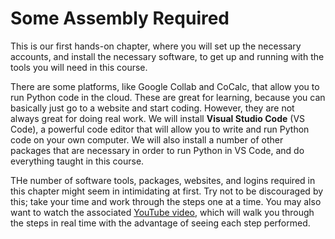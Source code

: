 # Some Assembly Required

This is our first hands-on chapter, where you will set up the necessary accounts, and install the necessary software, to get up and running with the tools you will need in this course.

There are some platforms, like Google Collab and CoCalc, that allow you to run Python code in the cloud.  These are great for learning, because you can basically just go to a website and start coding. However, they are not always great for doing real work. We will install **Visual Studio Code** (VS Code), a powerful code editor that will allow you to write and run Python code on your own computer. We will also install a number of other packages that are necessary in order to run Python in VS Code, and do everything taught in this course.

THe number of software tools, packages, websites, and logins required in this chapter might seem in intimidating at first. Try not to be discouraged by this; take your time and work through the steps one at a time. You may also want to watch the associated [YouTube video](https://youtu.be/tF6_xp3LU8A), which will walk you through the steps in real time with the advantage of seeing each step performed.

